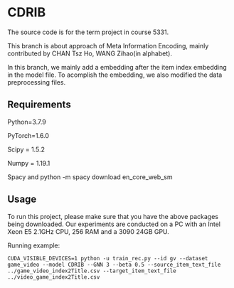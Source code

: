 CDRIB
===

The source code is for the term project in course 5331.

This branch is about approach of Meta Information Encoding, mainly contributed by CHAN Tsz Ho, WANG Zihao(in alphabet).

In this branch, we mainly add a embedding after the item index embedding in the model file. To acomplish the embedding, we also modified the data preprocessing files.


Requirements
---

Python=3.7.9

PyTorch=1.6.0

Scipy = 1.5.2

Numpy = 1.19.1

Spacy and python -m spacy download en_core_web_sm

Usage
---

To run this project, please make sure that you have the above packages being downloaded. Our experiments are conducted on a PC with an Intel Xeon E5 2.1GHz CPU, 256 RAM and a 3090 24GB GPU. 

Running example:

```shell
CUDA_VISIBLE_DEVICES=1 python -u train_rec.py --id gv --dataset game_video --model CDRIB --GNN 3 --beta 0.5 --source_item_text_file ../game_video_index2Title.csv --target_item_text_file ../video_game_index2Title.csv
```


